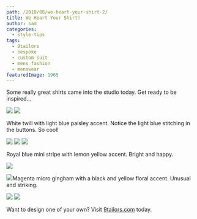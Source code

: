 ```yaml
---
path: /2010/08/we-heart-your-shirt-2/
title: We Heart Your Shirt!
author: sam
categories: 
  - style-tips
tags: 
  - 9tailors
  - bespoke
  - custom suit
  - mens fashion
  - menswear
featuredImage: 1965
---
```

Some really great shirts came into the studio today. Get ready to be inspired...

[![](http://4.bp.blogspot.com/_20LDsLnO2rk/TGGz7rvSnxI/AAAAAAAAA9E/ZBZPY8JNzIQ/s400/DSC06702.JPG)](http://4.bp.blogspot.com/_20LDsLnO2rk/TGGz7rvSnxI/AAAAAAAAA9E/ZBZPY8JNzIQ/s1600/DSC06702.JPG) [![](http://3.bp.blogspot.com/_20LDsLnO2rk/TGGxk33g03I/AAAAAAAAA88/JiFmwc9GP00/s400/DSC06696.JPG)](http://3.bp.blogspot.com/_20LDsLnO2rk/TGGxk33g03I/AAAAAAAAA88/JiFmwc9GP00/s1600/DSC06696.JPG)

White twill with light blue paisley accent. Notice the light blue stitching in the buttons. So cool!

[![](http://1.bp.blogspot.com/_20LDsLnO2rk/TGGwqfO0swI/AAAAAAAAA80/BhmF6yDMlgQ/s400/DSC06704.JPG)](http://1.bp.blogspot.com/_20LDsLnO2rk/TGGwqfO0swI/AAAAAAAAA80/BhmF6yDMlgQ/s1600/DSC06704.JPG) [![](http://2.bp.blogspot.com/_20LDsLnO2rk/TGGwp6KD5BI/AAAAAAAAA8s/xBudTpXWK1A/s400/DSC06703.JPG)](http://2.bp.blogspot.com/_20LDsLnO2rk/TGGwp6KD5BI/AAAAAAAAA8s/xBudTpXWK1A/s1600/DSC06703.JPG) [![](http://2.bp.blogspot.com/_20LDsLnO2rk/TGGwpRJJVOI/AAAAAAAAA8k/owbBpNVpYhA/s400/DSC06698.JPG)](http://2.bp.blogspot.com/_20LDsLnO2rk/TGGwpRJJVOI/AAAAAAAAA8k/owbBpNVpYhA/s1600/DSC06698.JPG)

Royal blue mini stripe with lemon yellow accent. Bright and happy.

[![](http://2.bp.blogspot.com/_20LDsLnO2rk/TGGvbxzbUPI/AAAAAAAAA8c/X7-7D5SbDLI/s400/DSC06697.JPG)](http://2.bp.blogspot.com/_20LDsLnO2rk/TGGvbxzbUPI/AAAAAAAAA8c/X7-7D5SbDLI/s1600/DSC06697.JPG)

[![](http://1.bp.blogspot.com/_20LDsLnO2rk/TGGva0liVCI/AAAAAAAAA8M/vCUxAADifEU/s400/DSC06701.JPG)](http://1.bp.blogspot.com/_20LDsLnO2rk/TGGva0liVCI/AAAAAAAAA8M/vCUxAADifEU/s1600/DSC06701.JPG)Magenta micro gingham with a black and yellow floral accent. Unusual and striking.

[![](http://1.bp.blogspot.com/_20LDsLnO2rk/TGGt_SYsuqI/AAAAAAAAA8E/HKGwxBj1U9o/s400/DSC06706.JPG)](http://1.bp.blogspot.com/_20LDsLnO2rk/TGGt_SYsuqI/AAAAAAAAA8E/HKGwxBj1U9o/s1600/DSC06706.JPG) [![](http://4.bp.blogspot.com/_20LDsLnO2rk/TGGt-zAx8hI/AAAAAAAAA78/1ftWxGqfCI8/s400/DSC06707.JPG)](http://4.bp.blogspot.com/_20LDsLnO2rk/TGGt-zAx8hI/AAAAAAAAA78/1ftWxGqfCI8/s1600/DSC06707.JPG)

Want to design one of your own? Visit [9tailors.com](http://beta.9tailors.com/) today.